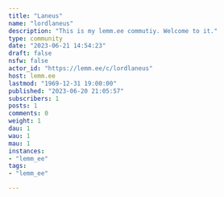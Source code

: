```yaml
---
title: "Laneus" 
name: "lordlaneus"
description: "This is my lemm.ee commutiy. Welcome to it."
type: community
date: "2023-06-21 14:54:23"
draft: false
nsfw: false
actor_id: "https://lemm.ee/c/lordlaneus"
host: lemm.ee
lastmod: "1969-12-31 19:00:00"
published: "2023-06-20 21:05:57"
subscribers: 1
posts: 1
comments: 0
weight: 1
dau: 1
wau: 1
mau: 1
instances:
- "lemm_ee"
tags: 
- "lemm_ee"

---
```

